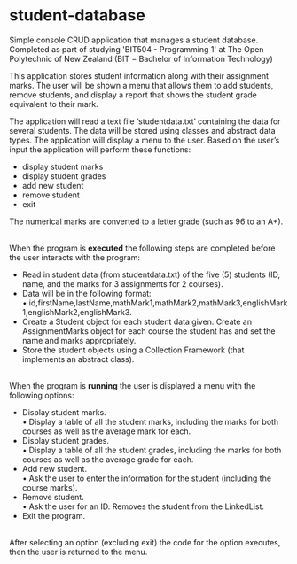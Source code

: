 # student-database
Simple console CRUD application that manages a student database. 
Completed as part of studying 'BIT504 - Programming 1' at The Open Polytechnic of New Zealand (BIT = Bachelor of Information Technology)

This application stores student information along with their 
assignment marks. The user will be shown a menu that allows them to add 
students, remove students, and display a report that shows the student grade 
equivalent to their mark.

The application will read a text file ‘studentdata.txt’ containing the data for several 
students. The data will be stored using classes and abstract data types.
The application will display a menu to the user. Based on the user’s input the 
application will perform these functions:<br>
  - display student marks<br>
  - display student grades<br>
  - add new student<br>
  - remove student<br>
  - exit<br>

The numerical marks are converted to a letter grade (such as 96 to 
an A+).<br><br>

When the program is <b>executed</b> the following steps are completed before the 
user interacts with the program:
- Read in student data (from studentdata.txt) of the five (5) students (ID, 
name, and the marks for 3 assignments for 2 courses).<br>
- Data will be in the following format:<br>
• id,firstName,lastName,mathMark1,mathMark2,mathMark3,englishMark
1,englishMark2,englishMark3.<br>
- Create a Student object for each student data given. Create an 
AssignmentMarks object for each course the student has and set the 
name and marks appropriately.<br>
- Store the student objects using a Collection Framework (that implements 
an abstract class).<br><br>

When the program is <b>running</b> the user is displayed a menu with the following options:<br>
- Display student marks.<br>
• Display a table of all the student marks, including the marks for both courses as well as the average mark for each.<br>
- Display student grades.<br>
• Display a table of all the student grades, including the marks for both courses as well as the average grade for each.<br>
- Add new student.<br>
• Ask the user to enter the information for the student (including the course marks).<br>
- Remove student.<br>
• Ask the user for an ID. Removes the student from the LinkedList.
- Exit the program.<br><br>
  
After selecting an option (excluding exit) the code for the option executes, then the user is returned to the menu.
